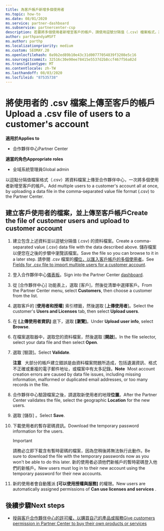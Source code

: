 ```yaml
---
title: 為客戶帳戶新增多個使用者
ms.topic: how-to
ms.date: 08/01/2020
ms.service: partner-dashboard
ms.subservice: partnercenter-csp
description: 若要將多個使用者新增至客戶的帳戶，請使用逗號分隔值（.csv）檔案格式，將資料檔案上傳至合作夥伴中心。
author: parthpandyaMSFT
ms.author: parthp
ms.localizationpriority: medium
ms.custom: SEOMAY.20
ms.openlocfilehash: 0a9b2ed89b10e43c31d00777054839f3208e5c16
ms.sourcegitcommit: 32516c30e90ee78415e5537d2b8ccf467f56a82d
ms.translationtype: MT
ms.contentlocale: zh-TW
ms.lasthandoff: 08/03/2020
ms.locfileid: "87535738"
---
```

# <a name="upload-a-csv-file-of-users-to-a-customers-account"></a><span data-ttu-id="83aa3-103">將使用者的 .csv 檔案上傳至客戶的帳戶</span><span class="sxs-lookup"><span data-stu-id="83aa3-103">Upload a .csv file of users to a customer's account</span></span>


<span data-ttu-id="83aa3-104">**適用於**</span><span class="sxs-lookup"><span data-stu-id="83aa3-104">**Applies to**</span></span>

- <span data-ttu-id="83aa3-105">合作夥伴中心</span><span class="sxs-lookup"><span data-stu-id="83aa3-105">Partner Center</span></span>

<span data-ttu-id="83aa3-106">**適當的角色**</span><span class="sxs-lookup"><span data-stu-id="83aa3-106">**Appropriate roles**</span></span>

- <span data-ttu-id="83aa3-107">全域系統管理員</span><span class="sxs-lookup"><span data-stu-id="83aa3-107">Global admin</span></span>

<span data-ttu-id="83aa3-108">以逗點分隔值檔案格式（.csv）將資料檔案上傳至合作夥伴中心，一次將多個使用者新增至客戶的帳戶。</span><span class="sxs-lookup"><span data-stu-id="83aa3-108">Add multiple users to a customer's account all at once, by uploading a data file in the comma-separated value file format (.csv) to the Partner Center.</span></span> 

## <a name="create-the-file-of-customer-users-and-upload-to-customer-account"></a><span data-ttu-id="83aa3-109">建立客戶使用者的檔案，並上傳至客戶帳戶</span><span class="sxs-lookup"><span data-stu-id="83aa3-109">Create the file of customer users and upload to customer account</span></span>

1. <span data-ttu-id="83aa3-110">建立包含上述資料並以逗號分隔值 (.csv) 的資料檔案。</span><span class="sxs-lookup"><span data-stu-id="83aa3-110">Create a comma-separated value (.csv) data file with the data described above.</span></span> <span data-ttu-id="83aa3-111">儲存檔案以便您在之後的步驟中瀏覽該檔案。</span><span class="sxs-lookup"><span data-stu-id="83aa3-111">Save the file so you can browse to it in a later step.</span></span> <span data-ttu-id="83aa3-112">請參閱 .csv 檔案的[欄位，以匯入客戶帳戶的多個使用者](file-customer-users.md)。</span><span class="sxs-lookup"><span data-stu-id="83aa3-112">See [Fields for .csv file to import multiple users for a customer account](file-customer-users.md).</span></span> 

2. <span data-ttu-id="83aa3-113">登入合作夥伴中心[儀表板](https://partner.microsoft.com/dashboard)。</span><span class="sxs-lookup"><span data-stu-id="83aa3-113">Sign into the Partner Center [dashboard](https://partner.microsoft.com/dashboard).</span></span>

3. <span data-ttu-id="83aa3-114">從 [合作夥伴中心] 功能表上，選取 [客戶]，然後從清單中選擇客戶。</span><span class="sxs-lookup"><span data-stu-id="83aa3-114">From the Partner Center menu, select **Customers**, then choose a customer from the list.</span></span>

4. <span data-ttu-id="83aa3-115">選取客戶的 [**使用者和授權**] 索引標籤，然後選取 [**上傳使用者**]。</span><span class="sxs-lookup"><span data-stu-id="83aa3-115">Select the customer's **Users and Licenses** tab, then select **Upload users**.</span></span>

5. <span data-ttu-id="83aa3-116">在 **\[上傳使用者資訊\]** 底下，選取 **\[瀏覽\]**。</span><span class="sxs-lookup"><span data-stu-id="83aa3-116">Under **Upload user info**, select **Browse**.</span></span>

6. <span data-ttu-id="83aa3-117">在檔案選取器中，選取您的資料檔案，然後選取 [**開啟**]。</span><span class="sxs-lookup"><span data-stu-id="83aa3-117">In the file selector, select your data file and then select **Open**.</span></span>

7. <span data-ttu-id="83aa3-118">選取 [驗證]。</span><span class="sxs-lookup"><span data-stu-id="83aa3-118">Select **Validate**.</span></span>

    <span data-ttu-id="83aa3-119">**注意**   大部分的帳戶建立錯誤是由資料檔案問題所造成，包括遺漏資訊、格式不正確或重複的電子郵件地址，或檔案中有太多記錄。</span><span class="sxs-lookup"><span data-stu-id="83aa3-119">**Note**  Most account creation errors are caused by data file issues, including missing information, malformed or duplicated email addresses, or too many records in the file.</span></span>

8. <span data-ttu-id="83aa3-120">合作夥伴中心驗證檔案之後，請選取新使用者的地理**位置**。</span><span class="sxs-lookup"><span data-stu-id="83aa3-120">After the Partner Center validates the file, select the geographic **Location** for the new users.</span></span>
9. <span data-ttu-id="83aa3-121">選取 [儲存]  。</span><span class="sxs-lookup"><span data-stu-id="83aa3-121">Select **Save**.</span></span>
10. <span data-ttu-id="83aa3-122">下載使用者的暫存密碼資訊。</span><span class="sxs-lookup"><span data-stu-id="83aa3-122">Download the temporary password information for the users.</span></span>

    >[!IMPORTANT]
    > <span data-ttu-id="83aa3-123">請務必立即下載含有暫時密碼的檔案，因為您稍後將無法執行此動作。</span><span class="sxs-lookup"><span data-stu-id="83aa3-123">Be sure to download the file with the temporary passwords now as you won't be able to do this later.</span></span> <span data-ttu-id="83aa3-124">新的使用者必須他們新帳戶的暫時密碼登入他們的新帳戶。</span><span class="sxs-lookup"><span data-stu-id="83aa3-124">New users must log in to their new account using the temporary password for their new accounts.</span></span>

11. <span data-ttu-id="83aa3-125">新的使用者會自動獲派 **\[可以使用授權與服務\]** 的權限。</span><span class="sxs-lookup"><span data-stu-id="83aa3-125">New users are automatically assigned permissions of **Can use licenses and services** .</span></span> 

## <a name="next-steps"></a><span data-ttu-id="83aa3-126">後續步驟</span><span class="sxs-lookup"><span data-stu-id="83aa3-126">Next steps</span></span>

- [<span data-ttu-id="83aa3-127">授與客戶合作夥伴中心的許可權，以購買自己的產品或服務</span><span class="sxs-lookup"><span data-stu-id="83aa3-127">Give customers permission in Partner Center to buy their own products or services</span></span>](give-customers-permission.md)
